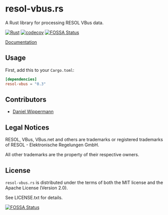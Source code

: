 # resol-vbus.rs

A Rust library for processing RESOL VBus data.

[![Rust](https://github.com/danielwippermann/resol-vbus.rs/actions/workflows/test.yml/badge.svg)](https://github.com/danielwippermann/resol-vbus.rs/actions/workflows/test.yml)
[![codecov](https://codecov.io/github/danielwippermann/resol-vbus.rs/branch/master/graph/badge.svg?token=kBErkGDKrY)](https://codecov.io/github/danielwippermann/resol-vbus.rs)
[![FOSSA Status](https://app.fossa.io/api/projects/git%2Bgithub.com%2Fdanielwippermann%2Fresol-vbus.rs.svg?type=shield)](https://app.fossa.io/projects/git%2Bgithub.com%2Fdanielwippermann%2Fresol-vbus.rs?ref=badge_shield)

[Documentation](https://docs.rs/resol-vbus/)


## Usage

First, add this to your `Cargo.toml`:

```toml
[dependencies]
resol-vbus = "0.3"
```


## Contributors

- [Daniel Wippermann](https://github.com/danielwippermann)


## Legal Notices

RESOL, VBus, VBus.net and others are trademarks or registered trademarks of RESOL - Elektronische Regelungen GmbH.

All other trademarks are the property of their respective owners.


## License

`resol-vbus.rs` is distributed under the terms of both the MIT license and the
Apache License (Version 2.0).

See LICENSE.txt for details.


[![FOSSA Status](https://app.fossa.io/api/projects/git%2Bgithub.com%2Fdanielwippermann%2Fresol-vbus.rs.svg?type=large)](https://app.fossa.io/projects/git%2Bgithub.com%2Fdanielwippermann%2Fresol-vbus.rs?ref=badge_large)